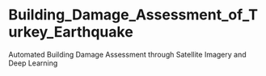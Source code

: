 # Building_Damage_Assessment_of_Turkey_Earthquake
Automated Building Damage Assessment through Satellite Imagery and Deep Learning
